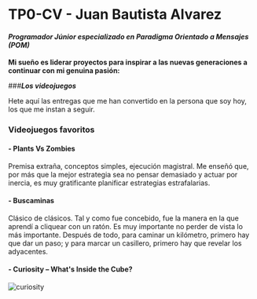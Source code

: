 # TP0-CV - Juan Bautista Alvarez

#### _Programador Júnior especializado en Paradigma Orientado a Mensajes (POM)_

**Mi sueño es liderar proyectos para inspirar a las nuevas generaciones a continuar con mi genuina pasión:**

###***Los videojuegos***

Hete aquí las entregas que me han convertido en la persona que soy hoy, los que me instan a seguir.

### Videojuegos favoritos

#### - Plants Vs Zombies
Premisa extraña, conceptos simples, ejecución magistral. Me enseñó que, por más que la mejor estrategia sea no pensar demasiado y actuar por inercia, es muy gratificante planificar estrategias estrafalarias.
#### - Buscaminas
Clásico de clásicos. Tal y como fue concebido, fue la manera en la que aprendí a cliquear con un ratón. Es muy importante no perder de vista lo más importante. Después de todo, para caminar un kilómetro, primero hay que dar un paso; y para marcar un casillero, primero hay que revelar los adyacentes.
#### - Curiosity – What's Inside the Cube?

![curiosity](ttp0-cv-Juanalgo1/curiosity.jpg)